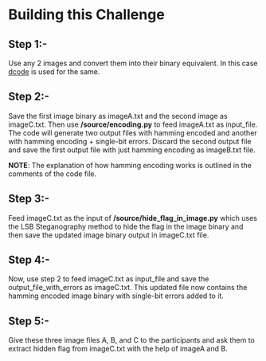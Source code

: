 # Building this Challenge

## Step 1:-

Use any 2 images and convert them into their binary equivalent. In this case [dcode](https://www.dcode.fr/binary-image) is used for the same.

## Step 2:-

Save the first image binary as imageA.txt and the second image as imageC.txt. Then use **/source/encoding.py** to feed imageA.txt as input_file. The code will generate two output files with hamming encoded and another with hamming encoding + single-bit errors. Discard the second output file and save the first output file with just hamming encoding as imageB.txt file.

**NOTE**: The explanation of how hamming encoding works is outlined in the comments of the code file.

## Step 3:-

Feed imageC.txt as the input of **/source/hide_flag_in_image.py** which uses the LSB Steganography method to hide the flag in the image binary and then save the updated image binary output in imageC.txt file.

## Step 4:-

Now, use step 2 to feed imageC.txt as input_file and save the output_file_with_errors as imageC.txt. This updated file now contains the hamming encoded image binary with single-bit errors added to it.

## Step 5:-

Give these three image files A, B, and C to the participants and ask them to extract hidden flag from imageC.txt with the help of imageA and B.

